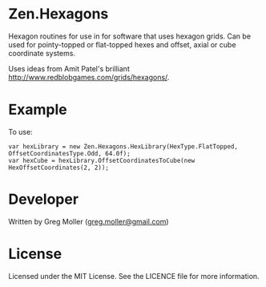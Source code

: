 # Zen.Hexagons

Hexagon routines for use in for software that uses hexagon grids.
Can be used for pointy-topped or flat-topped hexes and offset, axial or cube coordinate systems.

Uses ideas from Amit Patel's brilliant http://www.redblobgames.com/grids/hexagons/.

# Example
To use:

    var hexLibrary = new Zen.Hexagons.HexLibrary(HexType.FlatTopped, OffsetCoordinatesType.Odd, 64.0f);
    var hexCube = hexLibrary.OffsetCoordinatesToCube(new HexOffsetCoordinates(2, 2));
    
# Developer
Written by Greg Moller (greg.moller@gmail.com)

# License
Licensed under the MIT License. See the LICENCE file for more information.
